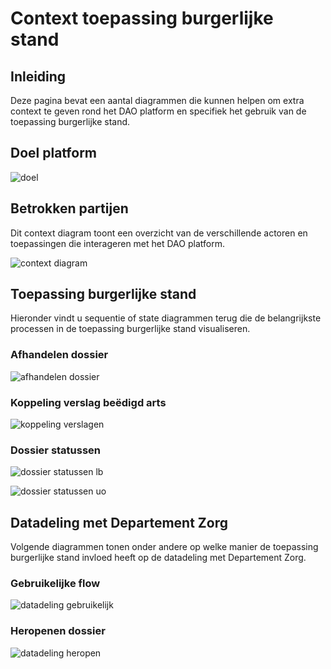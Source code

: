 # Context toepassing burgerlijke stand

## Inleiding

Deze pagina bevat een aantal diagrammen die kunnen helpen om extra context te geven rond het DAO platform en specifiek het gebruik van de toepassing burgerlijke stand.

## Doel platform

![doel](../diagrams/Doel.jpg)

## Betrokken partijen

Dit context diagram toont een overzicht van de verschillende actoren en toepassingen die interageren met het DAO platform.

![context diagram](../diagrams/context-diagram.jpg)

## Toepassing burgerlijke stand

Hieronder vindt u sequentie of state diagrammen terug die de belangrijkste processen in de toepassing burgerlijke stand visualiseren.

### Afhandelen dossier

![afhandelen dossier](../diagrams/afhandelen-dossier.jpg)

### Koppeling verslag beëdigd arts

![koppeling verslagen](../diagrams/koppelen-verslag.jpg)

### Dossier statussen

![dossier statussen lb](../diagrams/statussen-dossier-lb.jpg)

![dossier statussen uo](../diagrams/statussen-dossier-uo.jpg)

## Datadeling met Departement Zorg

Volgende diagrammen tonen onder andere op welke manier de toepassing burgerlijke stand invloed heeft op de datadeling met Departement Zorg.

### Gebruikelijke flow

![datadeling gebruikelijk](../diagrams/dz-gebruikelijke-flow.jpg)

### Heropenen dossier

![datadeling heropen](../diagrams/dz-heropenen.jpg)
